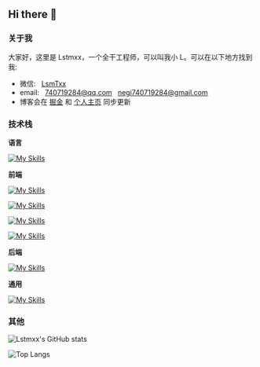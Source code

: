 ## Hi there 👋

### 关于我

大家好，这里是 Lstmxx，一个全干工程师，可以叫我小 L。可以在以下地方找到我:

- 微信: &nbsp; [LsmTxx](https://raw.githubusercontent.com/Lstmxx/picx-images-hosting/master/20240805/WechatIMG145.1seybke27q.webp)
- email: &nbsp; 740719284@qq.com &nbsp; negi740719284@gmail.com 
- 博客会在&nbsp;[掘金](https://juejin.cn/user/1574156383825229)&nbsp;和&nbsp;[个人主页](https://lstmxx.github.io/)&nbsp;同步更新

### 技术栈

**语言**

[![My Skills](https://skillicons.dev/icons?i=js,ts,python)](https://skillicons.dev)

**前端**

[![My Skills](https://skillicons.dev/icons?i=html,css)](https://skillicons.dev)

[![My Skills](https://skillicons.dev/icons?i=vue,react,electron,nextjs,antdesign)](https://skillicons.dev)

[![My Skills](https://skillicons.dev/icons?i=tailwind,scss,less)](https://skillicons.dev)

[![My Skills](https://skillicons.dev/icons?i=pnpm,npm,vite,webpack)](https://skillicons.dev)

**后端**

[![My Skills](https://skillicons.dev/icons?i=nodejs,nestjs,mysql,redis)](https://skillicons.dev)

**通用**

[![My Skills](https://skillicons.dev/icons?i=git,jenkins,gitlab,docker,nginx)](https://skillicons.dev)

### 其他

![Lstmxx's GitHub stats](https://github-readme-stats.vercel.app/api?username=Lstmxx&count_private=true)

![Top Langs](https://github-readme-stats.vercel.app/api/top-langs/?username=Lstmxx&layout=compact&hide=jupyter%20notebook)
